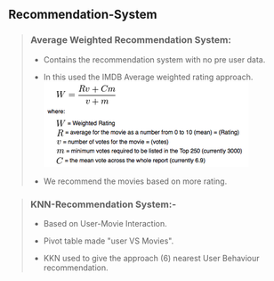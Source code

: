Recommendation-System
--

> ### Average Weighted Recommendation System:
>
>   - Contains the recommendation system with no pre user data.
>
>   - In this used the IMDB Average weighted rating approach.
![IMDB image](https://github.com/Shashank9928/Recommendation-System/blob/main/data/formula.png)
>
>   - We recommend the movies based on more rating.



> ### KNN-Recommendation System:-
>    
>    - Based on User-Movie Interaction.
>    
>    - Pivot table made "user VS Movies".
>    
>    - KKN used to give the approach (6) nearest User Behaviour recommendation.
>
> 
